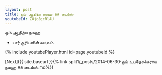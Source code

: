 ```yaml
---
layout: post
title: ஓம் ஆதித்ய நமஹ ௧௧ டைம்ஸ்
youtubeId: ZOjoEgcRlAU
---
```

 
 
 ஓம் ஆதித்ய நமஹ  
 
 -  யார் சூரியனின் வடிவம் 
 
  
 
  
 
 
 
 
 
 


{% include youtubePlayer.html id=page.youtubeId %}
 
[Next]({{ site.baseurl }}{% link  split1/_posts/2014-06-30-ஓம் உபதேசக்கராய நமஹ ௧௧ டைம்ஸ்.md%})
 
